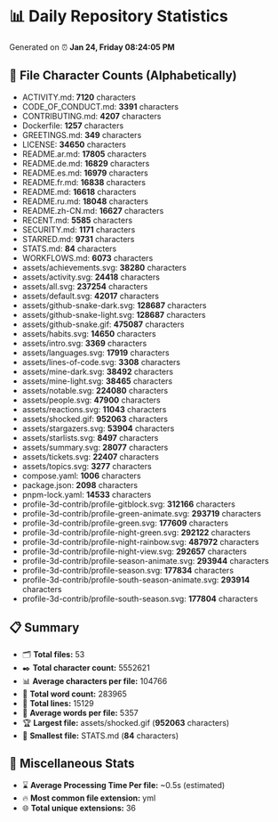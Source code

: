 # 📊 Daily Repository Statistics
Generated on ⏰ **Jan 24, Friday 08:24:05 PM**

## 📂 File Character Counts (Alphabetically)
- ACTIVITY.md: **7120** characters
- CODE_OF_CONDUCT.md: **3391** characters
- CONTRIBUTING.md: **4207** characters
- Dockerfile: **1257** characters
- GREETINGS.md: **349** characters
- LICENSE: **34650** characters
- README.ar.md: **17805** characters
- README.de.md: **16829** characters
- README.es.md: **16979** characters
- README.fr.md: **16838** characters
- README.md: **16618** characters
- README.ru.md: **18048** characters
- README.zh-CN.md: **16627** characters
- RECENT.md: **5585** characters
- SECURITY.md: **1171** characters
- STARRED.md: **9731** characters
- STATS.md: **84** characters
- WORKFLOWS.md: **6073** characters
- assets/achievements.svg: **38280** characters
- assets/activity.svg: **24418** characters
- assets/all.svg: **237254** characters
- assets/default.svg: **42017** characters
- assets/github-snake-dark.svg: **128687** characters
- assets/github-snake-light.svg: **128687** characters
- assets/github-snake.gif: **475087** characters
- assets/habits.svg: **14650** characters
- assets/intro.svg: **3369** characters
- assets/languages.svg: **17919** characters
- assets/lines-of-code.svg: **3308** characters
- assets/mine-dark.svg: **38492** characters
- assets/mine-light.svg: **38465** characters
- assets/notable.svg: **224080** characters
- assets/people.svg: **47900** characters
- assets/reactions.svg: **11043** characters
- assets/shocked.gif: **952063** characters
- assets/stargazers.svg: **53904** characters
- assets/starlists.svg: **8497** characters
- assets/summary.svg: **28077** characters
- assets/tickets.svg: **22407** characters
- assets/topics.svg: **3277** characters
- compose.yaml: **1006** characters
- package.json: **2098** characters
- pnpm-lock.yaml: **14533** characters
- profile-3d-contrib/profile-gitblock.svg: **312166** characters
- profile-3d-contrib/profile-green-animate.svg: **293719** characters
- profile-3d-contrib/profile-green.svg: **177609** characters
- profile-3d-contrib/profile-night-green.svg: **292122** characters
- profile-3d-contrib/profile-night-rainbow.svg: **487972** characters
- profile-3d-contrib/profile-night-view.svg: **292657** characters
- profile-3d-contrib/profile-season-animate.svg: **293944** characters
- profile-3d-contrib/profile-season.svg: **177834** characters
- profile-3d-contrib/profile-south-season-animate.svg: **293914** characters
- profile-3d-contrib/profile-south-season.svg: **177804** characters

## 📋 Summary
- 🗂️ **Total files:** 53
- ✒️ **Total character count:** 5552621
- 📊 **Average characters per file:** 104766
- 📝 **Total word count:** 283965
- 🧾 **Total lines:** 15129
- 📐 **Average words per file:** 5357
- 🏆 **Largest file:** assets/shocked.gif (**952063** characters)
- 🥉 **Smallest file:** STATS.md (**84** characters)

## 🌟 Miscellaneous Stats
- ⌛ **Average Processing Time Per file:** ~0.5s (estimated)
- 🔥 **Most common file extension:** yml
- 🌐 **Total unique extensions:** 36
